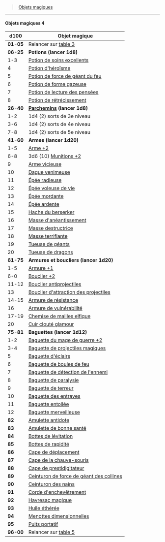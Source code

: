 ﻿---
!GenericItem
Id: magicitems_hd.md#objets-magiques-4
ParentLink: magicitems_hd.md#objets-magiques
Name: Objets magiques 4
ParentName: Objets magiques
NameLevel: 4
Attributes: {}
---
> [Objets magiques](hd_magicitems.md)

---

#### Objets magiques 4

|d100|Objet magique|
|---|---|
|**01-05**|Relancer sur [table 3](hd_magicitems_objets_magiques_3.md)|
|**06-25**|**Potions (lancer 1d8)**|
|1-3|[Potion de soins excellents](hd_magicitems_az_potion_de_soins.md)|
|4|[Potion d'héroïsme](hd_magicitems_az_potion_dheroisme.md)|
|5|[Potion de force de géant du feu](hd_magicitems_az_potion_de_force_de_geant.md)|
|6|[Potion de forme gazeuse](hd_magicitems_az_potion_de_forme_gazeuse.md)|
|7|[Potion de lecture des pensées](hd_magicitems_az_potion_de_lecture_des_pensees.md)|
|8|[Potion de rétrécissement](hd_magicitems_az_potion_de_retrecissement.md)|
|**26-40**|**[Parchemins](hd_magicitems_az_parchemin_magique.md) (lancer 1d8)**|
|1-2|1d4 (2) sorts de 3e niveau|
|3-6|1d4 (2) sorts de 4e niveau|
|7-8|1d4 (2) sorts de 5e niveau|
|**41-60**|**Armes (lancer 1d20)**|
|1-5|[Arme +2](hd_magicitems_az_arme_1_2_ou_3.md)|
|6-8|3d6 (10) [Munitions +2](hd_magicitems_az_munitions_1_2_ou_3.md)|
|9|[Arme vicieuse](hd_magicitems_az_arme_vicieuse.md)|
|10|[Dague venimeuse](hd_magicitems_az_dague_venimeuse.md)|
|11|[Épée radieuse](hd_magicitems_az_epee_radieuse.md)|
|12|[Épée voleuse de vie](hd_magicitems_az_epee_voleuse_de_vie.md)|
|13|[Épée mordante](hd_magicitems_az_epee_mordante.md)|
|14|[Épée ardente](hd_magicitems_az_epee_ardente.md)|
|15|[Hache du berserker](hd_magicitems_az_hache_du_berserker.md)|
|16|[Masse d'anéantissement](hd_magicitems_az_masse_daneantissement.md)|
|17|[Masse destructrice](hd_magicitems_az_masse_destructrice.md)|
|18|[Masse terrifiante](hd_magicitems_az_masse_terrifiante.md)|
|19|[Tueuse de géants](hd_magicitems_az_tueuse_de_geant.md)|
|20|[Tueuse de dragons](hd_magicitems_az_tueuse_de_dragons.md)|
|**61-75**|**Armures et boucliers (lancer 1d20)**|
|1-5|[Armure +1](hd_magicitems_az_armure_1_2_ou_3.md)|
|6-0|[Bouclier +2](hd_magicitems_az_bouclier_1_2_ou_3.md)|
|11-12|[Bouclier antiprojectiles](hd_magicitems_az_bouclier_antiprojectiles.md)|
|13|[Bouclier d'attraction des projectiles](hd_magicitems_az_bouclier_dattraction_des_projectiles.md)|
|14-15|[Armure de résistance](hd_magicitems_az_armure_de_resistance.md)|
|16|[Armure de vulnérabilité](hd_magicitems_az_armure_de_vulnerabilite.md)|
|17-19|[Chemise de mailles elfique](hd_magicitems_az_chemise_de_mailles_elfique.md)|
|20|[Cuir clouté glamour](hd_magicitems_az_cuir_cloutee_glamour.md)|
|**75-81**|**Baguettes (lancer 1d12)**|
|1-2|[Baguette du mage de guerre +2](hd_magicitems_az_baguette_du_mage_de_guerre_1_2_ou_3.md)|
|3-4|[Baguette de projectiles magiques](hd_magicitems_az_baguette_de_projectiles_magiques.md)|
|5|[Baguette d'éclairs](hd_magicitems_az_baguette_declairs.md)|
|6|[Baguette de boules de feu](hd_magicitems_az_baguette_de_boules_de_feu.md)|
|7|[Baguette de détection de l'ennemi](hd_magicitems_az_baguette_de_detection_de_lennemi.md)|
|8|[Baguette de paralysie](hd_magicitems_az_baguette_de_paralysie.md)|
|9|[Baguette de terreur](hd_magicitems_az_baguette_de_terreur.md)|
|10|[Baguette des entraves](hd_magicitems_az_baguette_des_entraves.md)|
|11|[Baguette entoilée](hd_magicitems_az_baguette_entoilee.md)|
|12|[Baguette merveilleuse](hd_magicitems_az_baguette_merveilleuse.md)|
|**82**|[Amulette antidote](hd_magicitems_az_amulette_antidote.md)|
|**83**|[Amulette de bonne santé](hd_magicitems_az_amulette_de_bonne_sante.md)|
|**84**|[Bottes de lévitation](hd_magicitems_az_bottes_de_levitation.md)|
|**85**|[Bottes de rapidité](hd_magicitems_az_bottes_de_rapidite.md)|
|**86**|[Cape de déplacement](hd_magicitems_az_cape_de_deplacement.md)|
|**87**|[Cape de la chauve-souris](hd_magicitems_az_cape_de_la_chauve_souris.md)|
|**88**|[Cape de prestidigitateur](hd_magicitems_az_cape_de_prestidigitateur.md)|
|**89**|[Ceinturon de force de géant des collines](hd_magicitems_az_ceinturon_de_force_de_geant.md)|
|**90**|[Ceinturon des nains](hd_magicitems_az_ceinturon_des_nains.md)|
|**91**|[Corde d'enchevêtrement](hd_magicitems_az_corde_denchevetrement.md)|
|**92**|[Havresac magique](hd_magicitems_az_havresac_magique.md)|
|**93**|[Huile éthérée](hd_magicitems_az_huile_etheree.md)|
|**94**|[Menottes dimensionnelles](hd_magicitems_az_menottes_dimensionnelles.md)|
|**95**|[Puits portatif](hd_magicitems_az_puits_portatif.md)|
|**96-00**|Relancer sur [table 5](hd_magicitems_objets_magiques_5.md)|

